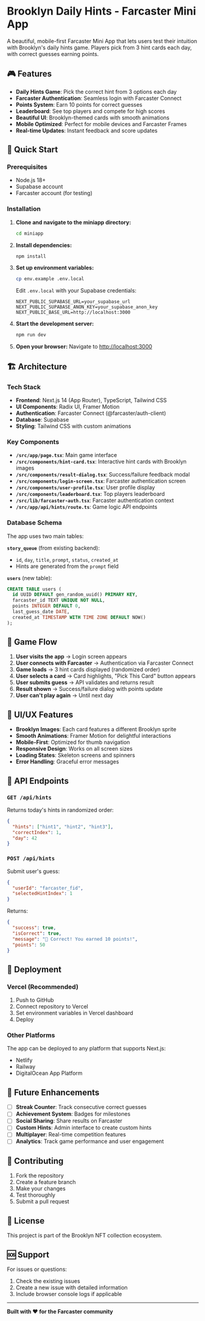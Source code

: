 # Brooklyn Daily Hints - Farcaster Mini App

A beautiful, mobile-first Farcaster Mini App that lets users test their intuition with Brooklyn's daily hints game. Players pick from 3 hint cards each day, with correct guesses earning points.

## 🎮 Features

- **Daily Hints Game**: Pick the correct hint from 3 options each day
- **Farcaster Authentication**: Seamless login with Farcaster Connect
- **Points System**: Earn 10 points for correct guesses
- **Leaderboard**: See top players and compete for high scores
- **Beautiful UI**: Brooklyn-themed cards with smooth animations
- **Mobile Optimized**: Perfect for mobile devices and Farcaster Frames
- **Real-time Updates**: Instant feedback and score updates

## 🚀 Quick Start

### Prerequisites

- Node.js 18+
- Supabase account
- Farcaster account (for testing)

### Installation

1. **Clone and navigate to the miniapp directory:**
   ```bash
   cd miniapp
   ```

2. **Install dependencies:**
   ```bash
   npm install
   ```

3. **Set up environment variables:**
   ```bash
   cp env.example .env.local
   ```
   
   Edit `.env.local` with your Supabase credentials:
   ```env
   NEXT_PUBLIC_SUPABASE_URL=your_supabase_url
   NEXT_PUBLIC_SUPABASE_ANON_KEY=your_supabase_anon_key
   NEXT_PUBLIC_BASE_URL=http://localhost:3000
   ```

4. **Start the development server:**
   ```bash
   npm run dev
   ```

5. **Open your browser:**
   Navigate to [http://localhost:3000](http://localhost:3000)

## 🏗️ Architecture

### Tech Stack
- **Frontend**: Next.js 14 (App Router), TypeScript, Tailwind CSS
- **UI Components**: Radix UI, Framer Motion
- **Authentication**: Farcaster Connect (@farcaster/auth-client)
- **Database**: Supabase
- **Styling**: Tailwind CSS with custom animations

### Key Components

- **`/src/app/page.tsx`**: Main game interface
- **`/src/components/hint-card.tsx`**: Interactive hint cards with Brooklyn images
- **`/src/components/result-dialog.tsx`**: Success/failure feedback modal
- **`/src/components/login-screen.tsx`**: Farcaster authentication screen
- **`/src/components/user-profile.tsx`**: User profile display
- **`/src/components/leaderboard.tsx`**: Top players leaderboard
- **`/src/lib/farcaster-auth.tsx`**: Farcaster authentication context
- **`/src/app/api/hints/route.ts`**: Game logic API endpoints

### Database Schema

The app uses two main tables:

**`story_queue`** (from existing backend):
- `id`, `day`, `title`, `prompt`, `status`, `created_at`
- Hints are generated from the `prompt` field

**`users`** (new table):
```sql
CREATE TABLE users (
  id UUID DEFAULT gen_random_uuid() PRIMARY KEY,
  farcaster_id TEXT UNIQUE NOT NULL,
  points INTEGER DEFAULT 0,
  last_guess_date DATE,
  created_at TIMESTAMP WITH TIME ZONE DEFAULT NOW()
);
```

## 🎯 Game Flow

1. **User visits the app** → Login screen appears
2. **User connects with Farcaster** → Authentication via Farcaster Connect
3. **Game loads** → 3 hint cards displayed (randomized order)
4. **User selects a card** → Card highlights, "Pick This Card" button appears
5. **User submits guess** → API validates and returns result
6. **Result shown** → Success/failure dialog with points update
7. **User can't play again** → Until next day

## 🎨 UI/UX Features

- **Brooklyn Images**: Each card features a different Brooklyn sprite
- **Smooth Animations**: Framer Motion for delightful interactions
- **Mobile-First**: Optimized for thumb navigation
- **Responsive Design**: Works on all screen sizes
- **Loading States**: Skeleton screens and spinners
- **Error Handling**: Graceful error messages

## 🔧 API Endpoints

### `GET /api/hints`
Returns today's hints in randomized order:
```json
{
  "hints": ["hint1", "hint2", "hint3"],
  "correctIndex": 1,
  "day": 42
}
```

### `POST /api/hints`
Submit user's guess:
```json
{
  "userId": "farcaster_fid",
  "selectedHintIndex": 1
}
```

Returns:
```json
{
  "success": true,
  "isCorrect": true,
  "message": "🎉 Correct! You earned 10 points!",
  "points": 50
}
```

## 🚀 Deployment

### Vercel (Recommended)
1. Push to GitHub
2. Connect repository to Vercel
3. Set environment variables in Vercel dashboard
4. Deploy

### Other Platforms
The app can be deployed to any platform that supports Next.js:
- Netlify
- Railway
- DigitalOcean App Platform

## 🔮 Future Enhancements

- [ ] **Streak Counter**: Track consecutive correct guesses
- [ ] **Achievement System**: Badges for milestones
- [ ] **Social Sharing**: Share results on Farcaster
- [ ] **Custom Hints**: Admin interface to create custom hints
- [ ] **Multiplayer**: Real-time competition features
- [ ] **Analytics**: Track game performance and user engagement

## 🤝 Contributing

1. Fork the repository
2. Create a feature branch
3. Make your changes
4. Test thoroughly
5. Submit a pull request

## 📄 License

This project is part of the Brooklyn NFT collection ecosystem.

## 🆘 Support

For issues or questions:
1. Check the existing issues
2. Create a new issue with detailed information
3. Include browser console logs if applicable

---

**Built with ❤️ for the Farcaster community** 